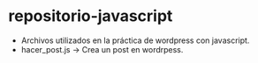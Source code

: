 # repositorio-javascript

- Archivos utilizados en la práctica de wordpress con javascript.
- hacer_post.js → Crea un post en wordrpess.
